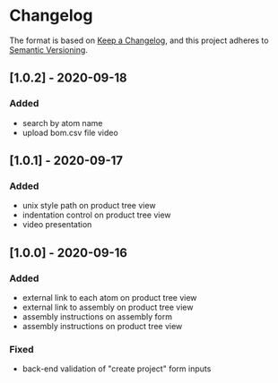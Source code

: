 # Changelog

The format is based on [Keep a Changelog](https://keepachangelog.com/en/1.0.0/),
and this project adheres to [Semantic Versioning](https://semver.org/spec/v2.0.0.html).

## [1.0.2] - 2020-09-18
### Added
- search by atom name
- upload bom.csv file video

## [1.0.1] - 2020-09-17
### Added
- unix style path on product tree view
- indentation control on product tree view
- video presentation

## [1.0.0] - 2020-09-16
### Added
- external link to each atom on product tree view
- external link to assembly on product tree view
- assembly instructions on assembly form
- assembly instructions on product tree view

### Fixed
- back-end validation of "create project" form inputs



 [//]: #  (Added for new features.
    Changed for changes in existing functionality.
    Deprecated for soon-to-be removed features.
    Removed for now removed features.
    Fixed for any bug fixes.
    Security in case of vulnerabilities.)
